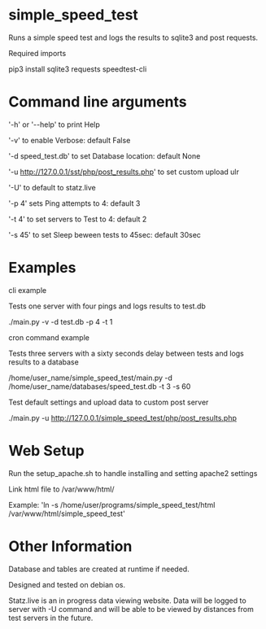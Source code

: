 # simple_speed_test
Runs a simple speed test and logs the results to sqlite3 and post requests.

Required imports 

pip3 install sqlite3 requests speedtest-cli


# Command line arguments

'-h' or '--help' to print Help

'-v' to enable Verbose: default False

'-d speed_test.db' to set Database location: default None

'-u http://127.0.0.1/sst/php/post_results.php' to set custom upload ulr

'-U' to default to statz.live

'-p 4' sets Ping attempts to 4: default 3

'-t 4' to set servers to Test to 4: default 2

'-s 45' to set Sleep beween tests to 45sec: default 30sec


# Examples 

cli example

Tests one server with four pings and logs results to test.db

./main.py -v -d test.db -p 4 -t 1

cron command example

Tests three servers with a sixty seconds delay between tests and logs results to a database

/home/user_name/simple_speed_test/main.py -d /home/user_name/databases/speed_test.db -t 3 -s 60

Test default settings and upload data to custom post server

./main.py -u http://127.0.0.1/simple_speed_test/php/post_results.php

# Web Setup

Run the setup_apache.sh to handle installing and setting apache2 settings

Link html file to /var/www/html/

Example: 'ln -s /home/user/programs/simple_speed_test/html /var/www/html/simple_speed_test'

# Other Information

Database and tables are created at runtime if needed.

Designed and tested on debian os.

Statz.live is an in progress data viewing website. Data will be logged to server with -U command and will be able to be viewed by distances from test servers in the future.
